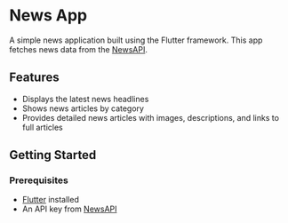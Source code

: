 # News App

A simple news application built using the Flutter framework. This app fetches news data from the [NewsAPI](https://newsapi.org/).

## Features

- Displays the latest news headlines
- Shows news articles by category
- Provides detailed news articles with images, descriptions, and links to full articles

## Getting Started

### Prerequisites

- [Flutter](https://flutter.dev/docs/get-started/install) installed
- An API key from [NewsAPI](https://newsapi.org/)

